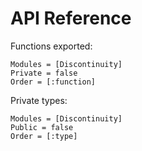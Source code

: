 # API Reference

Functions exported:

```@autodocs
Modules = [Discontinuity]
Private = false
Order = [:function]
```

Private types:

```@autodocs
Modules = [Discontinuity]
Public = false
Order = [:type]
```
